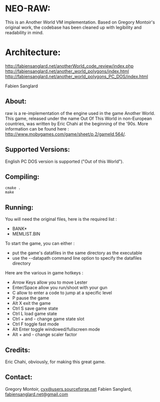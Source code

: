 NEO-RAW:
====

This is an Another World VM implementation.  Based on Gregory Montoir's original work, the codebase has been cleaned up with legibility and readability in mind.

Architecture:
=============

http://fabiensanglard.net/anotherWorld_code_review/index.php
http://fabiensanglard.net/another_world_polygons/index.html
http://fabiensanglard.net/another_world_polygons_PC_DOS/index.html

Fabien Sanglard


About:
------

raw is a re-implementation of the engine used in the game Another World. This 
game, released under the name Out Of This World in non-European countries, was 
written by Eric Chahi at the beginning of the '90s. More information can be 
found here : http://www.mobygames.com/game/sheet/p,2/gameId,564/.

Supported Versions:
-------------------

English PC DOS version is supported ("Out of this World").

Compiling:
----------
```
cmake .
make
```
Running:
--------

You will need the original files, here is the required list :
- BANK*
- MEMLIST.BIN
	
To start the game, you can either :
- put the game's datafiles in the same directory as the executable
- use the --datapath command line option to specify the datafiles directory

Here are the various in game hotkeys :
-   Arrow Keys      allow you to move Lester
-   Enter/Space     allow you run/shoot with your gun
-   C               allow to enter a code to jump at a specific level
-   P               pause the game
-   Alt X           exit the game
-   Ctrl S          save game state
-   Ctrl L          load game state
-   Ctrl + and -    change game state slot
-   Ctrl F          toggle fast mode
-   Alt Enter       toggle windowed/fullscreen mode
-   Alt + and -     change scaler factor

Credits:
--------

Eric Chahi, obviously, for making this great game.

Contact:
--------

Gregory Montoir, cyx@users.sourceforge.net
Fabien Sanglard, fabiensanglard.net@gmail.com

